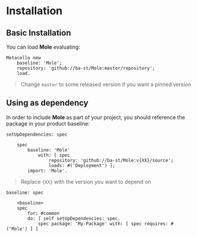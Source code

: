 # Installation

## Basic Installation

You can load **Mole** evaluating:
```smalltalk
Metacello new
	baseline: 'Mole';
	repository: 'github://ba-st/Mole:master/repository';
	load.
```
>  Change `master` to some released version if you want a pinned version

## Using as dependency

In order to include **Mole** as part of your project, you should reference the package in your product baseline:

```smalltalk
setUpDependencies: spec

	spec
		baseline: 'Mole'
			with: [ spec
				repository: 'github://ba-st/Mole:v{XX}/source';
				loads: #('Deployment') ];
		import: 'Mole'.
```
> Replace `{XX}` with the version you want to depend on

```smalltalk
baseline: spec

	<baseline>
	spec
		for: #common
		do: [ self setUpDependencies: spec.
			spec package: 'My-Package' with: [ spec requires: #('Mole') ] ]
```
